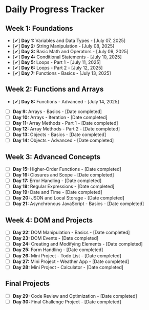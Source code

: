 # Daily Progress Tracker

## Week 1: Foundations

- [✔] **Day 1:** Variables and Data Types - [July 07, 2025]
- [✔] **Day 2:** String Manipulation - [July 08, 2025]
- [✔] **Day 3:** Basic Math and Operators - [July 09, 2025]
- [✔] **Day 4:** Conditional Statements - [July 10, 2025]
- [✔] **Day 5:** Loops - Part 1 - [July 11, 2025]
- [✔] **Day 6:** Loops - Part 2 - [July 12, 2025]
- [✔] **Day 7:** Functions - Basics - [July 13, 2025]

## Week 2: Functions and Arrays

- [✔] **Day 8:** Functions - Advanced - [July 14, 2025]
- [ ] **Day 9:** Arrays - Basics - [Date completed]
- [ ] **Day 10:** Arrays - Iteration - [Date completed]
- [ ] **Day 11:** Array Methods - Part 1 - [Date completed]
- [ ] **Day 12:** Array Methods - Part 2 - [Date completed]
- [ ] **Day 13:** Objects - Basics - [Date completed]
- [ ] **Day 14:** Objects - Advanced - [Date completed]

## Week 3: Advanced Concepts

- [ ] **Day 15:** Higher-Order Functions - [Date completed]
- [ ] **Day 16:** Closures and Scope - [Date completed]
- [ ] **Day 17:** Error Handling - [Date completed]
- [ ] **Day 18:** Regular Expressions - [Date completed]
- [ ] **Day 19:** Date and Time - [Date completed]
- [ ] **Day 20:** JSON and Local Storage - [Date completed]
- [ ] **Day 21:** Asynchronous JavaScript - Basics - [Date completed]

## Week 4: DOM and Projects

- [ ] **Day 22:** DOM Manipulation - Basics - [Date completed]
- [ ] **Day 23:** DOM Events - [Date completed]
- [ ] **Day 24:** Creating and Modifying Elements - [Date completed]
- [ ] **Day 25:** Form Handling - [Date completed]
- [ ] **Day 26:** Mini Project - Todo List - [Date completed]
- [ ] **Day 27:** Mini Project - Weather App - [Date completed]
- [ ] **Day 28:** Mini Project - Calculator - [Date completed]

## Final Projects

- [ ] **Day 29:** Code Review and Optimization - [Date completed]
- [ ] **Day 30:** Final Challenge Project - [Date completed]
